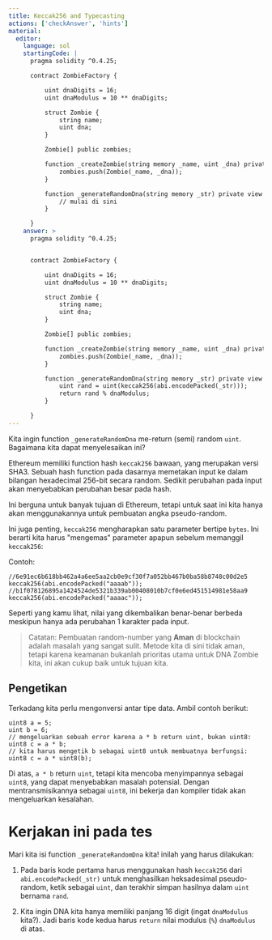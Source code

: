 ```yaml
---
title: Keccak256 and Typecasting
actions: ['checkAnswer', 'hints']
material:
  editor:
    language: sol
    startingCode: |
      pragma solidity ^0.4.25;

      contract ZombieFactory {

          uint dnaDigits = 16;
          uint dnaModulus = 10 ** dnaDigits;

          struct Zombie {
              string name;
              uint dna;
          }

          Zombie[] public zombies;

          function _createZombie(string memory _name, uint _dna) private {
              zombies.push(Zombie(_name, _dna));
          }

          function _generateRandomDna(string memory _str) private view returns (uint) {
              // mulai di sini
          }

      }
    answer: >
      pragma solidity ^0.4.25;


      contract ZombieFactory {

          uint dnaDigits = 16;
          uint dnaModulus = 10 ** dnaDigits;

          struct Zombie {
              string name;
              uint dna;
          }

          Zombie[] public zombies;

          function _createZombie(string memory _name, uint _dna) private {
              zombies.push(Zombie(_name, _dna));
          }

          function _generateRandomDna(string memory _str) private view returns (uint) {
              uint rand = uint(keccak256(abi.encodePacked(_str)));
              return rand % dnaModulus;
          }

      }
---
```


Kita ingin function `_generateRandomDna` me-return (semi) random `uint`. Bagaimana kita dapat menyelesaikan ini?

Ethereum memiliki function hash `keccak256` bawaan, yang merupakan versi SHA3. Sebuah hash function pada dasarnya memetakan input ke dalam bilangan hexadecimal 256-bit secara random. Sedikit perubahan pada input akan menyebabkan perubahan besar pada hash.

Ini berguna untuk banyak tujuan di Ethereum, tetapi untuk saat ini kita hanya akan menggunakannya untuk pembuatan angka pseudo-random.

Ini juga penting, `keccak256` mengharapkan satu parameter bertipe `bytes`. Ini berarti kita harus "mengemas" parameter apapun sebelum memanggil `keccak256`:

Contoh:

```
//6e91ec6b618bb462a4a6ee5aa2cb0e9cf30f7a052bb467b0ba58b8748c00d2e5
keccak256(abi.encodePacked("aaaab"));
//b1f078126895a1424524de5321b339ab00408010b7cf0e6ed451514981e58aa9
keccak256(abi.encodePacked("aaaac"));
```

Seperti yang kamu lihat, nilai yang dikembalikan benar-benar berbeda meskipun hanya ada perubahan 1 karakter pada input.

> Catatan: Pembuatan random-number yang **Aman** di blockchain adalah masalah yang sangat sulit. Metode kita di sini tidak aman, tetapi karena keamanan bukanlah prioritas utama untuk DNA Zombie kita, ini akan cukup baik untuk tujuan kita.

## Pengetikan

Terkadang kita perlu mengonversi antar tipe data. Ambil contoh berikut:

```
uint8 a = 5;
uint b = 6;
// mengeluarkan sebuah error karena a * b return uint, bukan uint8:
uint8 c = a * b;
// kita harus mengetik b sebagai uint8 untuk membuatnya berfungsi:
uint8 c = a * uint8(b);
```

Di atas, `a * b` return `uint`, tetapi kita mencoba menyimpannya sebagai `uint8`, yang dapat menyebabkan masalah potensial. Dengan mentransmisikannya sebagai `uint8`, ini bekerja dan kompiler tidak akan mengeluarkan kesalahan.

# Kerjakan ini pada tes

Mari kita isi function `_generateRandomDna` kita! inilah yang harus dilakukan:

1. Pada baris kode pertama harus menggunakan hash `keccak256` dari `abi.encodePacked(_str)` untuk menghasilkan heksadesimal pseudo-random, ketik sebagai `uint`, dan terakhir simpan hasilnya dalam `uint` bernama `rand`.

2. Kita ingin DNA kita hanya memiliki panjang 16 digit (ingat `dnaModulus` kita?). Jadi baris kode kedua harus `return` nilai modulus (`%`) `dnaModulus` di atas.
